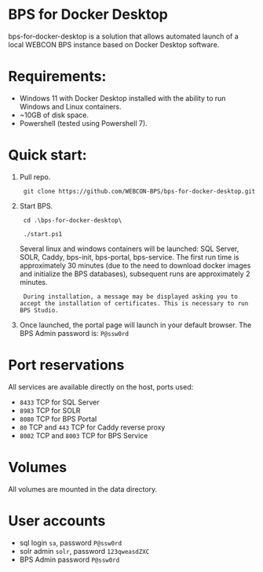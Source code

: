 # BPS for Docker Desktop

bps-for-docker-desktop is a solution that allows automated launch of a local WEBCON BPS instance based on Docker Desktop software.

# Requirements:
- Windows 11 with Docker Desktop installed with the ability to run Windows and Linux containers.
- ~10GB of disk space.
- Powershell (tested using Powershell 7).

# Quick start:
1. Pull repo.
   
        git clone https://github.com/WEBCON-BPS/bps-for-docker-desktop.git

3. Start BPS.
   
        cd .\bps-for-docker-desktop\
   
        ./start.ps1

   Several linux and windows containers will be launched: SQL Server, SOLR, Caddy, bps-init, bps-portal, bps-service.
   The first run time is approximately 30 minutes (due to the need to download docker images and initialize the BPS databases), subsequent runs are approximately 2 minutes.
    
         
    
        During installation, a message may be displayed asking you to accept the installation of certificates. This is necessary to run BPS Studio.
       
        

5. Once launched, the portal page will launch in your default browser.
The BPS Admin password is: `P@ssw0rd`

# Port reservations
All services are available directly on the host, ports used:
- `8433` TCP for SQL Server
- `8983` TCP for SOLR
- `8080` TCP for BPS Portal
- `80` TCP and `443` TCP for Caddy reverse proxy
- `8002` TCP and `8003` TCP for BPS Service

# Volumes
All volumes are mounted in the data directory.

# User accounts
- sql login `sa`, password `P@ssw0rd`
- solr admin `solr`, password `123qweasdZXC`
- BPS Admin password `P@ssw0rd`
